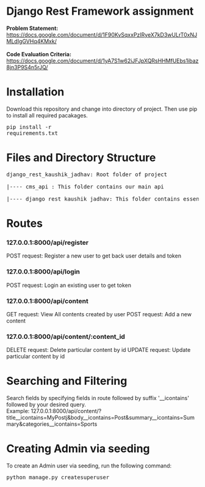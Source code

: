 # Django Rest Framework assignment
**Problem Statement:** https://docs.google.com/document/d/1F90KvSqxxPzIRyeX7kD3wULrT0xNJMLdIgGVHq4KMxk/ 
<br><br>**Code Evaluation Criteria:** https://docs.google.com/document/d/1yA7S1w62iJFJpXQRsHHMfUEbs1ibaz8jn3P9S4n5rJQ/

# Installation
Download this repository and change into directory of project. Then use pip to install all required pacakages. <pre>pip install -r requirements.txt</pre>

# Files and Directory Structure
<pre>
django_rest_kaushik_jadhav: Root folder of project

|---- cms_api : This folder contains our main api

|---- django_rest_kaushik_jadhav: This folder contains essential settings and configuration files of project.
</pre>

# Routes
### 127.0.0.1:8000/api/register
POST request: Register a new user to get back user details and token

### 127.0.0.1:8000/api/login
POST request: Login an existing user to get token

### 127.0.0.1:8000/api/content
GET request: View All contents created by user
POST request: Add a new content

### 127.0.0.1:8000/api/content/:content_id
DELETE request: Delete particular content by id
UPDATE request: Update particular content by id

# Searching and Filtering
Search fields by specifying fields in route followed by suffix '__icontains' followed by your desired query.
<br>Example: 127.0.0.1:8000/api/content/?title__icontains=MyPostj&body__icontains=Post&summary__icontains=Summary&categories__icontains=Sports

# Creating Admin via seeding
To create an Admin user via seeding, run the following command:
<pre>python manage.py createsuperuser</pre>
